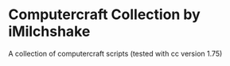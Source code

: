 # Computercraft Collection by iMilchshake
A collection of computercraft scripts (tested with cc version 1.75)
